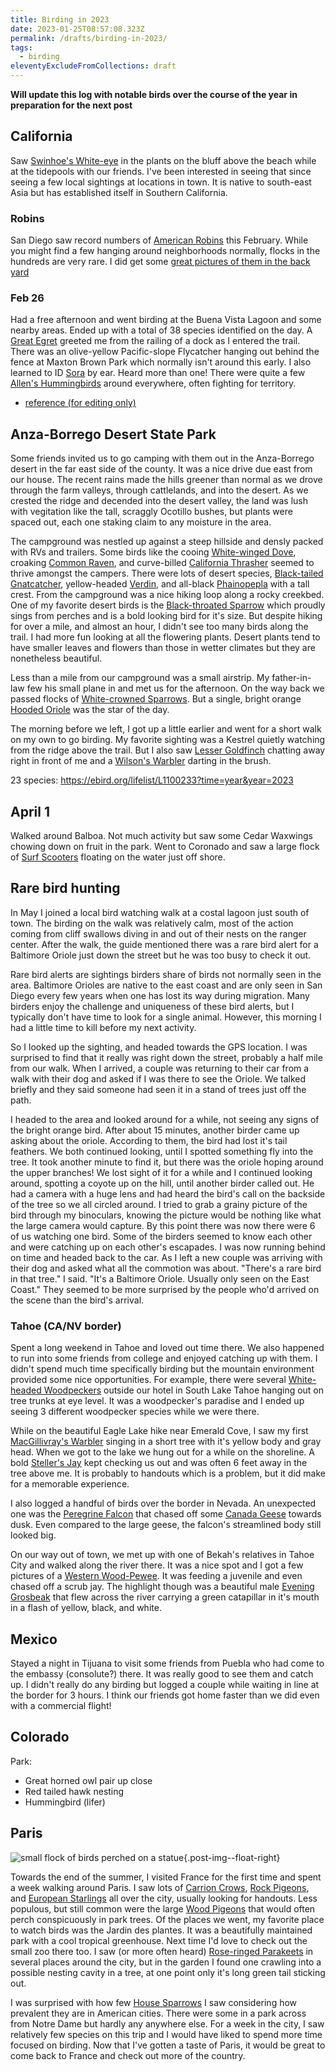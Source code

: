 ```yaml
---
title: Birding in 2023
date: 2023-01-25T08:57:08.323Z
permalink: /drafts/birding-in-2023/
tags:
  - birding
eleventyExcludeFromCollections: draft
---
```


**Will update this log with notable birds over the course of the year in preparation for the next post**

## California

Saw [Swinhoe's White-eye](https://ebird.org/species/swiwhe1/) in the plants on the bluff above the beach while at the tidepools with our friends. I've been interested in seeing that since seeing a few local sightings at locations in town. It is native to south-east Asia but has established itself in Southern California.

### Robins

San Diego saw record numbers of [American Robins](https://ebird.org/species/amerob) this February. While you might find a few hanging around neighborhoods normally, flocks in the hundreds are very rare. I did get some [great pictures of them in the back yard](/posts/2023/02/18/robin/)

### Feb 26

Had a free afternoon and went birding at the Buena Vista Lagoon and some nearby areas. Ended up with a total of 38 species identified on the day. A [Great Egret](https://ebird.org/species/greegr/) greeted me from the railing of a dock as I entered the trail. There was an olive-yellow Pacific-slope Flycatcher hanging out behind the fence at Maxton Brown Park which normally isn't around this early. I also learned to ID [Sora](https://ebird.org/species/sora/) by ear. Heard more than one! There were quite a few [Allen's Hummingbirds](https://ebird.org/species/allhum/) around everywhere, often fighting for territory.

* [reference (for editing only)](https://ebird.org/lifelist?year=2023&time=day&m=2&d=26)

## Anza-Borrego Desert State Park

Some friends invited us to go camping with them out in the Anza-Borrego desert in the far east side of the county.
It was a nice drive due east from our house.
The recent rains made the hills greener than normal as we drove through the farm valleys, through cattlelands, and into the desert.
As we crested the ridge and decended into the desert valley, the land was lush with vegitation like the tall, scraggly Ocotillo bushes, but plants were spaced out, each one staking claim to any moisture in the area.

The campground was nestled up against a steep hillside and densly packed with RVs and trailers.
Some birds like the cooing [White-winged Dove](https://ebird.org/species/whwdov), croaking [Common Raven](https://ebird.org/species/comrav), and curve-billed [California Thrasher](https://ebird.org/species/calthr) seemed to thrive amongst the campers.
There were lots of desert species, [Black-tailed Gnatcatcher](https://ebird.org/species/bktgna), yellow-headed [Verdin](https://ebird.org/species/verdin), and all-black [Phainopepla](https://ebird.org/species/phaino) with a tall crest.
From the campground was a nice hiking loop along a rocky creekbed. One of my favorite desert birds is the [Black-throated Sparrow](https://ebird.org/species/bktspa) which proudly sings from perches and is a bold looking bird for it's size.
But despite hiking for over a mile, and almost an hour, I didn't see too many birds along the trail.
I had more fun looking at all the flowering plants.
Desert plants tend to have smaller leaves and flowers than those in wetter climates but they are nonetheless beautiful.

Less than a mile from our campground was a small airstrip. My father-in-law few his small plane in and met us for the afternoon. On the way back we passed flocks of [White-crowned Sparrows](https://ebird.org/species/whcspa). But a single, bright orange [Hooded Oriole](https://ebird.org/species/hooori) was the star of the day.

The morning before we left, I got up a little earlier and went for a short walk on my own to go birding.
My favorite sighting was a Kestrel quietly watching from the ridge above the trail.
But I also saw [Lesser Goldfinch](https://ebird.org/species/lesgol) chatting away right in front of me and a [Wilson's Warbler](https://ebird.org/species/wlswar) darting in the brush.

23 species: <https://ebird.org/lifelist/L1100233?time=year&year=2023>

## April 1

Walked around Balboa.
Not much activity but saw some Cedar Waxwings chowing down on fruit in the park.
Went to Coronado and saw a large flock of [Surf Scooters](https://ebird.org/species/sursco) floating on the water just off shore.

## Rare bird hunting

In May I joined a local bird watching walk at a costal lagoon just south of town.
The birding on the walk was relatively calm, most of the action coming from cliff swallows diving in and out of their nests on the ranger center.
After the walk, the guide mentioned there was a rare bird alert for a Baltimore Oriole just down the street but he was too busy to check it out.

Rare bird alerts are sightings birders share of birds not normally seen in the area.
Baltimore Orioles are native to the east coast and are only seen in San Diego every few years when one has lost its way during migration.
Many birders enjoy the challenge and uniqueness of these bird alerts, but I typically don't have time to look for a single animal.
However, this morning I had a little time to kill before my next activity.

So I looked up the sighting, and headed towards the GPS location.
I was surprised to find that it really was right down the street, probably a half mile from our walk.
When I arrived, a couple was returning to their car from a walk with their dog and asked if I was there to see the Oriole.
We talked briefly and they said someone had seen it in a stand of trees just off the path.

I headed to the area and looked around for a while, not seeing any signs of the bright orange bird.
After about 15 minutes, another birder came up asking about the oriole.
According to them, the bird had lost it's tail feathers.
We both continued looking, until I spotted something fly into the tree.
It took another minute to find it, but there was the oriole hoping around the upper branches!
We lost sight of it for a while and I continued looking around, spotting a coyote up on the hill, until another birder called out.
He had a camera with a huge lens and had heard the bird's call on the backside of the tree so we all circled around.
I tried to grab a grainy picture of the bird through my binoculars, knowing the picture would be nothing like what the large camera would capture.
By this point there was now there were 6 of us watching one bird.
Some of the birders seemed to know each other and were catching up on each other's escapades.
I was now running behind on time and headed back to the car.
As I left a new couple was arriving with their dog and asked what all the commotion was about.
"There's a rare bird in that tree." I said.
"It's a Baltimore Oriole. Usually only seen on the East Coast."
They seemed to be more surprised by the people who'd arrived on the scene than the bird's arrival.

### Tahoe (CA/NV border)

Spent a long weekend in Tahoe and loved out time there.
We also happened to run into some friends from college and enjoyed catching up with them.
I didn't spend much time specifically birding but the mountain environment provided some nice opportunities.
For example, there were several [White-headed Woodpeckers](https://ebird.org/species/whhwoo/) outside our hotel in South Lake Tahoe hanging out on tree trunks at eye level. It was a woodpecker's paradise and I ended up seeing 3 different woodpecker species while we were there.

While on the beautiful Eagle Lake hike near Emerald Cove, I saw my first [MacGillivray's Warbler](https://ebird.org/species/macwar/) singing in a short tree with it's yellow body and gray head.
When we got to the lake we hung out for a while on the shoreline. A bold [Steller's Jay](https://ebird.org/species/stejay/) kept checking us out and was often 6 feet away in the tree above me.
It is probably to handouts which is a problem, but it did make for a memorable experience.

I also logged a handful of birds over the border in Nevada.
An unexpected one was the [Peregrine Falcon](https://ebird.org/species/perfal/) that chased off some [Canada Geese](https://ebird.org/species/cangoo/) towards dusk.
Even compared to the large geese, the falcon's streamlined body still looked big.

On our way out of town, we met up with one of Bekah's relatives in Tahoe City and walked along the river there.
It was a nice spot and I got a few pictures of a [Western Wood-Pewee](https://ebird.org/species/wewpew/).
It was feeding a juvenile and even chased off a scrub jay.
The highlight though was a beautiful male [Evening Grosbeak](https://ebird.org/species/evegro/) that flew across the river carrying a green catapillar in it's mouth in a flash of yellow, black, and white.

## Mexico

Stayed a night in Tijuana to visit some friends from Puebla who had come to the embassy (consolute?) there. It was really good to see them and catch up. I didn't really do any birding but logged a couple while waiting in line at the border for 3 hours. I think our friends got home faster than we did even with a commercial flight!

## Colorado

Park:

* Great horned owl pair up close
* Red tailed hawk nesting
* Hummingbird (lifer)

## Paris

![small flock of birds perched on a statue](TODO "European Starlings enjoying views of the Eiffel Tower"){.post-img--float-right}

Towards the end of the summer, I visited France for the first time and spent a week walking around Paris.
I saw lots of [Carrion Crows](https://ebird.org/species/carcro1/), [Rock Pigeons](https://ebird.org/species/rocpig), and [European Starlings](https://ebird.org/species/eursta) all over the city, usually looking for handouts.
Less populous, but still common were the large [Wood Pigeons](TODO) that would often perch conspicuously in park trees.
Of the places we went, my favorite place to watch birds was the Jardin des plantes.
It was a beautifully maintained park with a cool tropical greenhouse.
Next time I'd love to check out the small zoo there too.
I saw (or more often heard) [Rose-ringed Parakeets](https://ebird.org/species/rorpar) in several places around the city, but in the garden I found one crawling into a possible nesting cavity in a tree, at one point only it's long green tail sticking out.

I was surprised with how few [House Sparrows](https://ebird.org/species/houspa) I saw considering how prevalent they are in American cities.
There were some in a park across from Notre Dame but hardly any anywhere else.
For a week in the city, I saw relatively few species on this trip and I would have liked to spend more time focused on birding.
Now that I've gotten a taste of Paris, it would be great to come back to France and check out more of the country.
